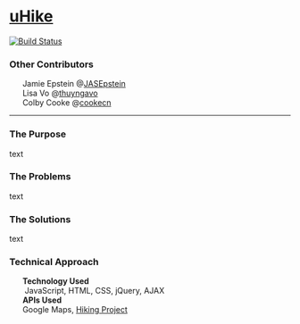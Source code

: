# [uHike]
[![Build Status](https://travis-ci.org/joemccann/dillinger.svg?branch=master)](https://travis-ci.org/joemccann/dillinger)

### Other Contributors
&nbsp;&nbsp;&nbsp;&nbsp;&nbsp;&nbsp;Jamie Epstein @[JASEpstein] </br>
&nbsp;&nbsp;&nbsp;&nbsp;&nbsp;&nbsp;Lisa Vo @[thuyngavo] </br>
&nbsp;&nbsp;&nbsp;&nbsp;&nbsp;&nbsp;Colby Cooke @[cookecn] </br> 

-----
### The Purpose
text

### The Problems
text


### The Solutions
text

### Technical Approach
&nbsp;&nbsp;&nbsp;&nbsp;&nbsp;&nbsp;**Technology Used** </br>
&nbsp;&nbsp;&nbsp;&nbsp;&nbsp;&nbsp; JavaScript, HTML, CSS, jQuery, AJAX </br>
&nbsp;&nbsp;&nbsp;&nbsp;&nbsp;&nbsp;**APIs Used** </br>
&nbsp;&nbsp;&nbsp;&nbsp;&nbsp;&nbsp;Google Maps, [Hiking Project] </br>


 [uHike]: <https://mprestonsparks.github.io/uHike/>
 [JASEpstein]: <https://github.com/JASEpstein/>
 [thuyngavo]: <https://github.com/thuyngavo/>
 [cookecn]: <https://github.com/cookecn/>
 [Hiking Project]: <https://www.hikingproject.com/data/>
